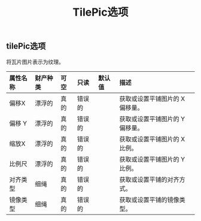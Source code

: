 ﻿---
title: TilePic选项
second_title: Aspose.Cells Cloud Documen
type: docs
url: /zh/specification/model/tilepicoption/
description: Aspose.Cells 云模型规范：TilePicOption。轻松处理 Excel 和其他电子表格文档，具有打开、生成、编辑、拆分、合并、比较和转换等功能
kwords: Excel, Office, 电子表格, Cloud REST API, TilePicOption
weight: 50
---
## **tilePic选项**

将瓦片图片表示为纹理。

|属性名称|财产种类|可空|只读|默认值|描述|
|:- |:- |:- |:- |:- |:- |
|偏移X|漂浮的|真的|错误的||获取或设置平铺图片的 X 偏移量。|
|偏移 Y|漂浮的|真的|错误的||获取或设置平铺图片的 Y 偏移量。|
|缩放X|漂浮的|真的|错误的||获取或设置平铺图片的 X 比例。|
|比例尺|漂浮的|真的|错误的||获取或设置平铺图片的 Y 比例。|
|对齐类型|细绳|真的|错误的||获取或设置平铺的对齐方式。|
|镜像类型|细绳|真的|错误的||获取或设置平铺的镜像类型。|

